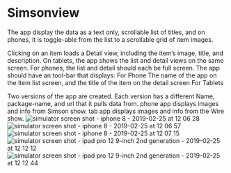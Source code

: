# Simsonview
The app display the data as a text only, scrollable list of titles, and on phones,
it is toggle-able from the list to a scrollable grid of item images.
 
Clicking on an item loads a Detail view, including the item’s image, title, and description. 
 On tablets, the app shows the list and detail views on the same screen. 
 For phones, the list and detail should each be full screen. The app should have an tool-bar that displays: For Phone
The name of the app on the item list screen, and the title of the item on the detail screen For Tablets

Two versions of the app are created. Each version has a different Name, package-name, and url that it pulls data from. 
phone app displays images and info from Simson show.
tab app displays images and info from the Wire show.
![simulator screen shot - iphone 8 - 2019-02-25 at 12 06 28](https://user-images.githubusercontent.com/47984080/53359329-3d1f0a00-38f8-11e9-816c-e597f29da9ba.png)
![simulator screen shot - iphone 8 - 2019-02-25 at 12 06 57](https://user-images.githubusercontent.com/47984080/53359365-5fb12300-38f8-11e9-820d-f249b597af3b.png)
![simulator screen shot - iphone 8 - 2019-02-25 at 12 07 15](https://user-images.githubusercontent.com/47984080/53359371-63dd4080-38f8-11e9-8b35-0523bd2ad014.png)
![simulator screen shot - ipad pro 12 9-inch 2nd generation - 2019-02-25 at 12 12 12](https://user-images.githubusercontent.com/47984080/53359377-68a1f480-38f8-11e9-9513-812bf88e4b64.png)
![simulator screen shot - ipad pro 12 9-inch 2nd generation - 2019-02-25 at 12 12 44](https://user-images.githubusercontent.com/47984080/53359378-6b9ce500-38f8-11e9-9fcb-13e9919a4172.png)
